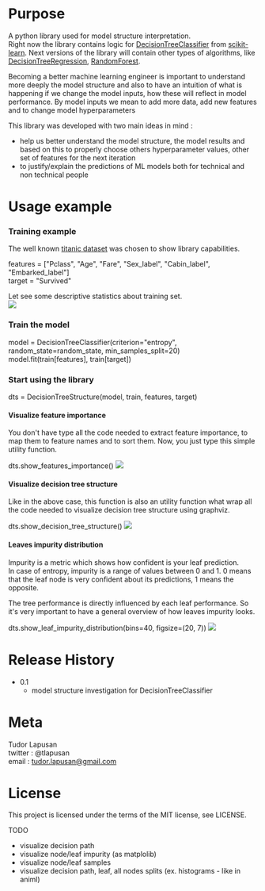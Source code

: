 
# Purpose 
A python library used for model structure interpretation. <br>
Right now the library contains logic for [DecisionTreeClassifier](https://scikit-learn.org/stable/modules/generated/sklearn.tree.DecisionTreeClassifier.html) from [scikit-learn](https://scikit-learn.org/stable/). 
Next versions of the library will contain other types of algorithms, like [DecisionTreeRegression](https://scikit-learn.org/stable/modules/generated/sklearn.tree.DecisionTreeRegressor.html#sklearn.tree.DecisionTreeRegressor), 
[RandomForest](https://scikit-learn.org/stable/modules/ensemble.html#random-forests).


Becoming a better machine learning engineer is important to understand more deeply the model structure and also to have an intuition of what is happening if we change the model inputs, how these will reflect in model performance. 
By model inputs we mean to add more data, add new features and to change model hyperparameters


This library was developed with two main ideas in mind :
- help us better understand the model structure, the model results and based on this to properly choose others hyperparameter values, other set of features for the next iteration
- to justify/explain the predictions of ML models both for technical and non technical people

# Usage example

### Training example
The well known [titanic dataset](https://www.kaggle.com/c/titanic/data) was chosen to show library capabilities.

features = ["Pclass", "Age", "Fare", "Sex_label", "Cabin_label", "Embarked_label"] <br>
target = "Survived" 

Let see some descriptive statistics about training set. <br> 
![](https://github.com/tlapusan/woodpecker/blob/version_0.1/resources/docs/images/classification/titanic_train_describe.png)
   
### Train the model 
model = DecisionTreeClassifier(criterion="entropy", random_state=random_state, min_samples_split=20)
model.fit(train[features], train[target])

### Start using the library

dts = DecisionTreeStructure(model, train, features, target)

#### Visualize feature importance

You don't have type all the code needed to extract feature importance,
to map them to feature names and to sort them.
Now, you just type this simple utility function. 

dts.show_features_importance()
![](https://github.com/tlapusan/woodpecker/blob/version_0.1/resources/docs/images/classification/feature_importance.png)

#### Visualize decision tree structure 

Like in the above case, this function is also an utility function what 
wrap all the code needed to visualize decision tree structure using graphviz.

dts.show_decision_tree_structure()
![](https://github.com/tlapusan/woodpecker/blob/version_0.1/resources/docs/images/classification/decision_tree_structure.png)

#### Leaves impurity distribution

Impurity is a metric which shows how confident is your leaf prediction. <br>
In case of entropy, impurity is a range of values between 0 and 1. 
0 means that the leaf node is very confident about its predictions, 1 means the opposite.

The tree performance is directly influenced by each leaf performance. So it's very important to have a general 
overview of how leaves impurity looks.

dts.show_leaf_impurity_distribution(bins=40, figsize=(20, 7))
![](https://github.com/tlapusan/woodpecker/blob/version_0.1/resources/docs/images/classification/leaves_impurity_distribution.png)




# Release History
- 0.1
    -  model structure investigation for DecisionTreeClassifier 

# Meta
Tudor Lapusan <br>
twitter : @tlapusan <br> 
email : tudor.lapusan@gmail.com

# License
This project is licensed under the terms of the MIT license, see LICENSE.

 


TODO
- visualize decision path
- visualize node/leaf impurity (as matplolib)
- visualize node/leaf samples
- visualize decision path, leaf, all nodes splits (ex. histograms - like in animl)
